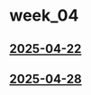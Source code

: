 # week_04 <!-- markmap: foldAll -->
## [2025-04-22](2025-04-22/2025-04-22.html)
## [2025-04-28](2025-04-28/2025-04-28.html)
